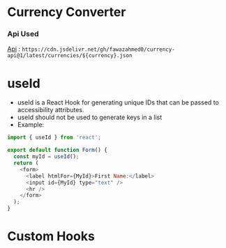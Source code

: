 # Currency Converter

### Api Used
[Api](https://cdn.jsdelivr.net/gh/fawazahmed0/currency-api@1/latest/currencies/${currency}.json) : `https://cdn.jsdelivr.net/gh/fawazahmed0/currency-api@1/latest/currencies/${currency}.json`

# useId
- useId is a React Hook for generating unique IDs that can be passed to accessibility attributes.
- useId should not be used to generate keys in a list
- Example:
``` javascript
import { useId } from 'react';

export default function Form() {
  const myId = useId();
  return (
    <form>
      <label htmlFor={MyId}>First Name:</label>
      <input id={MyId} type="text" />
      <hr />
    </form>
  );
}
```

# Custom Hooks
